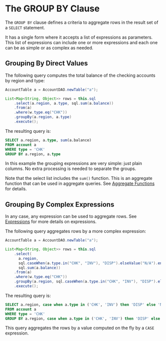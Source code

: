 # The GROUP BY Clause

The `GROUP BY` clause defines a criteria to aggregate rows in the result set of a `SELECT` statement.

It has a single form where it accepts a list of expressions as parameters. This list of expressions can
include one or more expressions and each one can be as simple or as complex as needed.


## Grouping By Direct Values

The following query computes the total balance of the checking accounts by region and type:


```java
AccountTable a = AccountDAO.newTable("a");

List<Map<String, Object>> rows = this.sql
    .select(a.region, a.type, sql.sum(a.balance))
    .from(a) 
    .where(w.type.eq("CHK"))
    .groupBy(a.region, a.type)
    .execute();
```

The resulting query is:

```sql
SELECT a.region, a.type, sum(a.balance)
FROM account a
WHERE type = 'CHK'
GROUP BY a.region, a.type
```

In this example the grouping expressions are very simple: just plain columns. No extra processing
is needed to separate the groups. 

Note that the select list includes the `sum()` function. This is an aggregate function that can be
used in aggregate queries. See [Aggregate Functions](./aggregate-functions.md) for details.


## Grouping By Complex Expressions

In any case, any expression can be used to aggregate rows. See [Expressions](./expressions.md) 
for more details on expressions.

The following query aggregates rows by a more complex expression:


```java
AccountTable a = AccountDAO.newTable("a");

List<Map<String, Object>> rows = this.sql
    .select(
      a.region,
      sql.caseWhen(a.type.in("CHK", "INV"), "DISP").elseValue("N/A").end(),
      sql.sum(a.balance))
    .from(a) 
    .where(w.type.eq("CHK"))
    .groupBy(a.region, sql.caseWhen(a.type.in("CHK", "INV"), "DISP").elseValue("N/A").end())
    .execute();
```

The resulting query is:

```sql
SELECT a.region, case when a.type in ('CHK', 'INV') then 'DISP' else 'N/A' end, sum(a.balance)
FROM account a
WHERE type = 'CHK'
GROUP BY a.region, case when a.type in ('CHK', 'INV') then 'DISP' else 'N/A' end
```

This query aggregates the rows by a value computed on the fly by a `CASE` expression.
